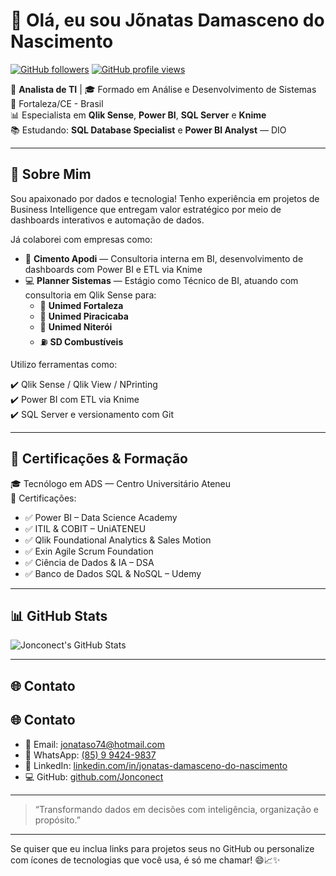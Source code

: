 # 👋 Olá, eu sou Jõnatas Damasceno do Nascimento

[![GitHub followers](https://img.shields.io/github/followers/Jonconect?style=social)](https://github.com/Jonconect)
[![GitHub profile views](https://komarev.com/ghpvc/?username=Jonconect&label=Profile%20views&color=blueviolet&style=flat)](https://github.com/Jonconect)

💼 **Analista de TI** | 🎓 Formado em Análise e Desenvolvimento de Sistemas  
📍 Fortaleza/CE - Brasil  
📊 Especialista em **Qlik Sense**, **Power BI**, **SQL Server** e **Knime**  
📚 Estudando: **SQL Database Specialist** e **Power BI Analyst** — DIO  

---

## 🚀 Sobre Mim

Sou apaixonado por dados e tecnologia! Tenho experiência em projetos de Business Intelligence que entregam valor estratégico por meio de dashboards interativos e automação de dados.

Já colaborei com empresas como:

- 🏢 **Cimento Apodi** — Consultoria interna em BI, desenvolvimento de dashboards com Power BI e ETL via Knime
- 💻 **Planner Sistemas** — Estágio como Técnico de BI, atuando com consultoria em Qlik Sense para:
  - 🏥 **Unimed Fortaleza**
  - 🏥 **Unimed Piracicaba**
  - 🏥 **Unimed Niterói**
  - ⛽ **SD Combustíveis**

Utilizo ferramentas como:

✔️ Qlik Sense / Qlik View / NPrinting  
✔️ Power BI com ETL via Knime  
✔️ SQL Server e versionamento com Git  

---

## 🧠 Certificações & Formação

🎓 Tecnólogo em ADS — Centro Universitário Ateneu  
📜 Certificações:
- ✅ Power BI – Data Science Academy
- ✅ ITIL & COBIT – UniATENEU
- ✅ Qlik Foundational Analytics & Sales Motion
- ✅ Exin Agile Scrum Foundation
- ✅ Ciência de Dados & IA – DSA
- ✅ Banco de Dados SQL & NoSQL – Udemy

---

## 📊 GitHub Stats

![Jonconect's GitHub Stats](https://github-readme-stats.vercel.app/api?username=Jonconect&show_icons=true&theme=radical&hide_title=true)

---

## 🌐 Contato

## 🌐 Contato

- 📧 Email: [jonataso74@hotmail.com](mailto:jonataso74@hotmail.com)
- 📱 WhatsApp: [(85) 9 9424-9837](tel:+5585994249837)
- 💼 LinkedIn: [linkedin.com/in/jonatas-damasceno-do-nascimento](https://www.linkedin.com/in/jonatas-damasceno-do-nascimento/)
- 💻 GitHub: [github.com/Jonconect](https://github.com/Jonconect)
---

> “Transformando dados em decisões com inteligência, organização e propósito.”  

---

Se quiser que eu inclua links para projetos seus no GitHub ou personalize com ícones de tecnologias que você usa, é só me chamar! 😄📈✨
